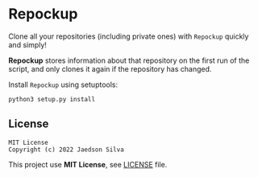# Repockup

Clone all your repositories (including private ones) with `Repockup` quickly and simply!

**Repockup** stores information about that repository on the first run of the script, and only clones it again if the repository has changed.

Install `Repockup` using setuptools:

```
python3 setup.py install
```

## License

```
MIT License
Copyright (c) 2022 Jaedson Silva
```

This project use **MIT License**, see [LICENSE](https://github.com/jaedsonpys/repockup/blob/master/LICENSE) file.